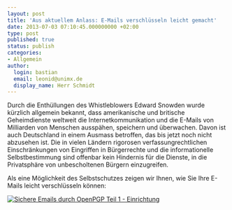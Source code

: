 ```yaml
---
layout: post
title: 'Aus aktuellem Anlass: E-Mails verschlüsseln leicht gemacht'
date: 2013-07-03 07:10:45.000000000 +02:00
type: post
published: true
status: publish
categories:
- Allgemein
author:
  login: bastian
  email: leonid@unimx.de
  display_name: Herr Schmidt
---
```

Durch die Enthüllungen des Whistleblowers Edward Snowden wurde kürzlich allgemein bekannt, dass amerikanische und britische Geheimdienste weltweit die Internetkommunikation und die E-Mails von Milliarden von Menschen ausspähen, speichern und überwachen. Davon ist auch Deutschland in einem Ausmass betroffen, das bis jetzt noch nicht abzusehen ist. Die in vielen Ländern rigorosen verfassungrechtlichen Einschränkungen von Eingriffen in Bürgerrechte und die informationelle Selbstbestimmung sind offenbar kein Hindernis für die Dienste, in die Privatsphäre von unbescholtenen Bürgern einzugreifen.

Als eine Möglichkeit des Selbstschutzes zeigen wir Ihnen, wie Sie Ihre E-Mails leicht verschlüsseln können:

[![Sichere Emails durch OpenPGP Teil 1 - Einrichtung](https://img.youtube.com/vi/HsmT0hDsjcg/0.jpg)](https://www.youtube.com/watch?v=HsmT0hDsjcg)
